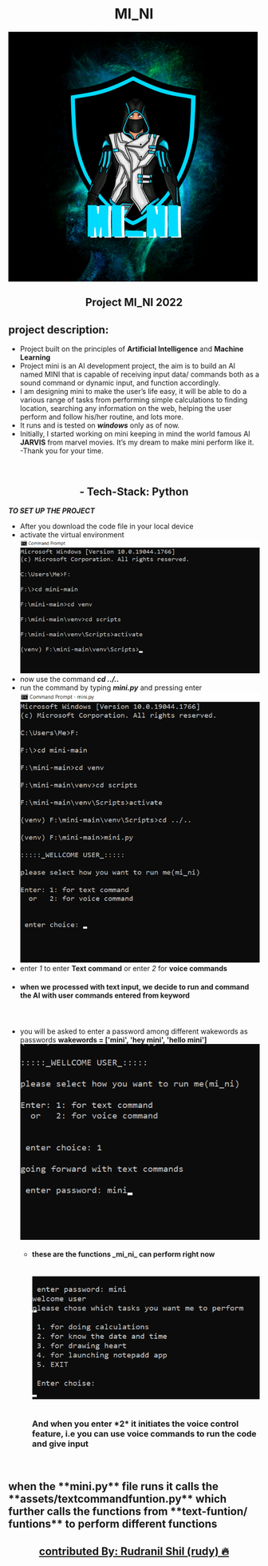 ### <h1 align="center">MI_NI</h1>

<img src="images/mini.png" align="center" style="size:100px">

<h2 align="center"> Project MI_NI 2022</h2>

## project description:

- Project built on the principles of **Artificial Intelligence** and **Machine Learning**
- Project mini is an AI development project, the aim is to build an AI named MINI that is capable of receiving input data/ commands both as a sound command or dynamic input, and function accordingly.
  <br>
- I am designing mini to make the user’s life easy, it will be able to do a various range of tasks from performing simple calculations to finding location, searching any information on the web, helping the user perform and follow his/her routine, and lots more.
- It runs and is tested on **_windows_** only as of now.
- Initially, I started working on mini keeping in mind the world famous AI **JARVIS** from marvel movies. It’s my dream to make mini perform like it.
  <br>
  -Thank you for your time.

<br>
<h2 align="center"> - Tech-Stack:  Python</h2>

**_TO SET UP THE PROJECT_**

- After you download the code file in your local device
- activate the virtual environment
  <br>
  <img src="images/photo1.png">
  <br>
- now use the command **_cd ../.._**
- run the command by typing **_mini.py_** and pressing enter
  <br>
  <img src="images/photo3.png">
  <br>
- enter _1_ to enter **Text command** or enter _2_ for **voice commands**
  <br>
- <h4> when we processed with text input, we decide to run and command the AI with user commands entered from keyword<h4>
  <br>
- you will be asked to enter a password among different wakewords as passwords
  **wakewords = ['mini', 'hey mini', 'hello mini']**
  <br>
  <img align="center" src="images/photo4.png">
  <br>
  - <div><h4>these are the functions _mi_ni_ can perform right now</h4></div>
    <br>
       <img align="center" src="images/photo5.png">
    <br>
    <br>
    <h3>And when you enter *2* it initiates the voice control feature, i.e you can use voice commands to run the code and give input </h3>

<br>
<div><h2>when the **mini.py** file runs it calls the **assets/textcommandfuntion.py** which further calls the functions from **text-funtion/ funtions** to perform different functions</h2></div>

## <a href="https://rudranilshil.me/"><div align="center"> contributed By: Rudranil Shil (rudy) 🔥</div></a>
